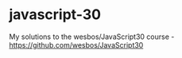 # javascript-30
My solutions to the wesbos/JavaScript30 course - https://github.com/wesbos/JavaScript30
